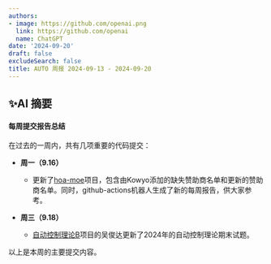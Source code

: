 ```yaml
---
authors:
- image: https://github.com/openai.png
  link: https://github.com/openai
  name: ChatGPT
date: '2024-09-20'
draft: false
excludeSearch: false
title: AUTO 周报 2024-09-13 - 2024-09-20
---
```


## ✨AI 摘要

#### 每周提交报告总结

在过去的一周内，共有几项重要的代码提交：

- **周一（9.16）**
  - 更新了[hoa-moe](https://github.com/HITSZ-OpenAuto/hoa-moe)项目，包含由Kowyo添加的缺失赞助商名单和更新的赞助商名单。同时，github-actions机器人生成了新的每周报告，供大家参考。

- **周三（9.18）**
  - [自动控制理论B](https://github.com/HITSZ-OpenAuto/AUTO3001B)项目的吴俊达更新了2024年的自动控制理论期末试题。

以上是本周的主要提交内容。

